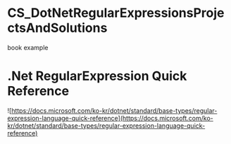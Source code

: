 # CS_DotNetRegularExpressionsProjectsAndSolutions
book example


# .Net RegularExpression Quick Reference
![https://docs.microsoft.com/ko-kr/dotnet/standard/base-types/regular-expression-language-quick-reference](https://docs.microsoft.com/ko-kr/dotnet/standard/base-types/regular-expression-language-quick-reference)